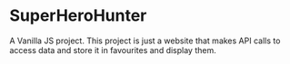 # SuperHeroHunter
A Vanilla JS project.
This project is just a website that makes API calls to access data and store it in favourites and display them.
